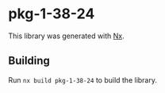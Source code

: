 # pkg-1-38-24

This library was generated with [Nx](https://nx.dev).

## Building

Run `nx build pkg-1-38-24` to build the library.
